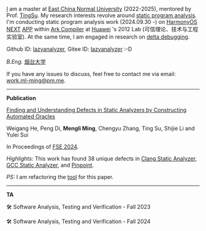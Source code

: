 [I](https://github.com/lazyanalyzer/lazyanalyzer.github.io/blob/main/233.png) am a master at [East China Normal University](https://en.wikipedia.org/wiki/East_China_Normal_University) (2022-2025), mentored by Prof. [TingSu](https://dblp.org/pid/42/6896-1.html). My research interests revolve around [static program analysis](https://en.wikipedia.org/wiki/Static_program_analysis). I'm conducting static program analysis work (2024.09.30 -) on [HarmonyOS NEXT](https://en.wikipedia.org/wiki/HarmonyOS_NEXT) [APP](https://developer.huawei.com/consumer/cn/doc/guidebook/harmonyecoapp-guidebook-0000001761818040) within [Ark Compiler](https://en.wikipedia.org/wiki/Ark_Compiler) at [Huawei](https://businessabc.net/wiki/huawei) 's 2012 Lab (可信理论、技术与工程实验室). At the same time, I am engaged in research on [delta debugging](https://en.wikipedia.org/wiki/Delta_debugging).

Github ID: [lazyanalyzer](https://github.com/lazyanalyzer), Gitee ID: [lazyanalyzer](https://gitee.com/lazyanalyzer) :-D

<!-- ![Github Logo](https://upload.wikimedia.org/wikipedia/commons/c/c2/GitHub_Invertocat_Logo.svg) -->

<!-- ![Gitee Logo](https://upload.wikimedia.org/wikipedia/commons/archive/a/a4/20220726144638%21Logo_gitee_g_red.svg) -->

*B.Eng.* [烟台大学](https://zh.wikipedia.org/wiki/%E7%83%9F%E5%8F%B0%E5%A4%A7%E5%AD%A6)

If you have any issues to discuss, feel free to contact me via email: [work.ml-ming@pm.me](mailto:work.ml-ming@pm.me).

------

**Publication**

[Finding and Understanding Defects in Static Analyzers by Constructing Automated Oracles](https://github.com/lazyanalyzer/lazyanalyzer.github.io/blob/main/3660781.pdf)

Weigang He, Peng Di, **Mengli Ming**, Chengyu Zhang, Ting Su, Shijie Li and Yulei Sui

In Proceedings of [FSE 2024](https://2024.esec-fse.org/track/fse-2024-research-papers).

*Highlights:* This work has found 38 unique defects in [Clang Static Analyzer](https://clang-analyzer.llvm.org), [GCC Static Analyzer](https://gcc.gnu.org/wiki/StaticAnalyzer), and [Pinpoint](https://www.sourcebrella.com).

*PS:* I am refactoring the [tool](https://github.com/lazyanalyzer/fuzz-sa) for this paper.

------
**TA**

🛠️ Software Analysis, Testing and Verification - Fall 2023

🛠️ Software Analysis, Testing and Verification - Fall 2024
